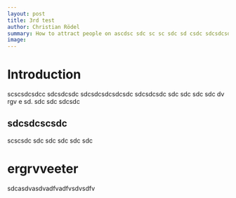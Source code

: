```yaml
---
layout: post
title: 3rd test
author: Christian Rödel
summary: How to attract people on ascdsc sdc sc sc sdc sd csdc sdcsdcsdc sdc sdc sdc  
image: 
---
```


# Introduction
scscsdcsdcc
sdcsdcsdc
sdcsdcsdcsdcsdc sdcsdcsdc sdc sdc sdc sdc dv rgv e sd. sdc sdc sdcsdc 

## sdcsdcscsdc
scscsdc
sdc
sdc
sdc
sdc
sdc

# ergrvveeter
sdcasdvasdvadfvadfvsdvsdfv
